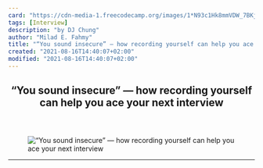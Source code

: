 ```yaml
---
card: "https://cdn-media-1.freecodecamp.org/images/1*N93c1Hk8mmVDW_7BKjtz7A.jpeg"
tags: [Interview]
description: "by DJ Chung"
author: "Milad E. Fahmy"
title: "“You sound insecure” — how recording yourself can help you ace your next interview"
created: "2021-08-16T14:40:07+02:00"
modified: "2021-08-16T14:40:07+02:00"
---
```

<div class="site-wrapper">
<main id="site-main" class="site-main outer">
<div class="inner">
<article class="post-full post tag-interview tag-jobs tag-tech tag-life-lessons tag-self-improvement ">
<header class="post-full-header">
<h1 class="post-full-title">“You sound insecure” — how recording yourself can help you ace your next interview</h1>
</header>
<figure class="post-full-image">
<picture>
<source media="(max-width: 700px)" sizes="1px" srcset="data:image/gif;base64,R0lGODlhAQABAIAAAAAAAP///yH5BAEAAAAALAAAAAABAAEAAAIBRAA7 1w">
<source media="(min-width: 701px)" sizes="(max-width: 800px) 400px,
(max-width: 1170px) 700px,
1400px" srcset="https://cdn-media-1.freecodecamp.org/images/1*N93c1Hk8mmVDW_7BKjtz7A.jpeg 300w,
https://cdn-media-1.freecodecamp.org/images/1*N93c1Hk8mmVDW_7BKjtz7A.jpeg 600w,
https://cdn-media-1.freecodecamp.org/images/1*N93c1Hk8mmVDW_7BKjtz7A.jpeg 1000w,
https://cdn-media-1.freecodecamp.org/images/1*N93c1Hk8mmVDW_7BKjtz7A.jpeg 2000w">
<img onerror="this.style.display='none'" src="https://cdn-media-1.freecodecamp.org/images/1*N93c1Hk8mmVDW_7BKjtz7A.jpeg" alt="“You sound insecure” — how recording yourself can help you ace your next interview">
</picture>
</figure>
<section class="post-full-content">
<div class="post-content medium-migrated-article">
</div>
<hr>
</section>
</article>
</div>
</main>
</div>
<!-- Google Tag Manager (noscript) -->
<!-- End Google Tag Manager (noscript) -->
